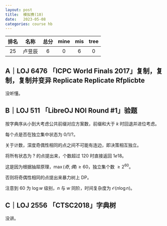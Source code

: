 ```yaml
---
layout: post
title:  模拟赛(10)
date:   2023-05-08
categories: course hb
---
```


|排名|名称|总分|mine|mis|tree|
|:-:|:-:|:-:|:-:|:-:|:-:|
|25|卢昱辰|6|0|6|0|

## A｜LOJ 6476 「ICPC World Finals 2017」复制，复制，复制并变异 Replicate Replicate Rfplicbte

没听懂。

## B｜LOJ 511 「LibreOJ NOI Round #1」验题

按字典序从小到大考虑公共前缀对应方案数，前缀和大于 $k$ 时回退并进位考虑。

每个点是否在独立集中状态为 $0 / 1 / ?$。

关于计数，深度奇偶性相同的点之间不可能有连边，即决策相互独立。

将所有状态为 $?$ 的点提出来，个数超过 $120$ 时直接返回 $1e18$。

这是因为根据抽屉原理，$\max(奇, 偶) \ge 60$，独立集个数 $\ge 2^{60}$。

否则将奇偶性相同的点提出来暴力树上 DP。

注意到 $60$ 为 $\log w$ 级别，$n$ 与 $w$ 同阶，时间复杂度为 $\mathcal O(n \log n)$。

## C｜LOJ 2556 「CTSC2018」字典树

没讲。